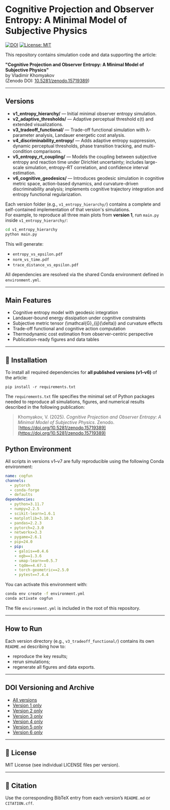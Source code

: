 # Cognitive Projection and Observer Entropy: A Minimal Model of Subjective Physics

[![DOI](https://zenodo.org/badge/DOI/10.5281/zenodo.15719389.svg)](https://doi.org/10.5281/zenodo.15719389)
[![License: MIT](https://img.shields.io/badge/License-MIT-yellow.svg)](LICENSE)

This repository contains simulation code and data supporting the article:

**"Cognitive Projection and Observer Entropy: A Minimal Model of Subjective Physics"**  
by Vladimir Khomyakov  
(Zenodo DOI: [10.5281/zenodo.15719389](https://doi.org/10.5281/zenodo.15719389))

---

## Versions

- **v1_entropy_hierarchy/** — Initial minimal observer entropy simulation.
- **v2_adaptive_thresholds/** — Adaptive perceptual threshold ε(t) and extended visualizations.
- **v3_tradeoff_functional/** — Trade-off functional simulation with λ-parameter analysis, Landauer energetic cost analysis.
- **v4_discriminability_entropy/** — Adds adaptive entropy suppression, dynamic perceptual thresholds, phase transition tracking, and multi-condition comparisons.
- **v5_entropy_rt_coupling/** — Models the coupling between subjective entropy and reaction time under Dirichlet uncertainty; includes large-scale simulation, entropy–RT correlation, and confidence interval estimation.
- **v6_cognitive_geodesics/** — Introduces geodesic simulation in cognitive metric space, action-based dynamics, and curvature-driven discriminability analysis; implements cognitive trajectory integration and entropy functional regularization.

Each version folder (e.g., `v1_entropy_hierarchy/`) contains a complete and self-contained implementation of that version's simulations.  
For example, to reproduce all three main plots from **version 1**, run `main.py` inside `v1_entropy_hierarchy/`:

```bash
cd v1_entropy_hierarchy
python main.py
```

This will generate:
- `entropy_vs_epsilon.pdf`
- `norm_vs_time.pdf`
- `trace_distance_vs_epsilon.pdf`

All dependencies are resolved via the shared Conda environment defined in `environment.yml`.

---

## Main Features

- Cognitive entropy model with geodesic integration  
- Landauer-bound energy dissipation under cognitive constraints  
- Subjective metric tensor \(\mathcal{G}_{ij}(\delta)\) and curvature effects  
- Trade-off functional and cognitive action computation  
- Thermodynamic cost estimation from observer-centric perspective  
- Publication-ready figures and data tables  

---

## 🔧 Installation

To install all required dependencies for **all published versions (v1–v6)** of the article:

```
pip install -r requirements.txt
```

The `requirements.txt` file specifies the minimal set of Python packages needed to reproduce all simulations, figures, and numerical results described in the following publication:

> Khomyakov, V. (2025). *Cognitive Projection and Observer Entropy: A Minimal Model of Subjective Physics*. Zenodo. [https://doi.org/10.5281/zenodo.15719389](https://doi.org/10.5281/zenodo.15719389)

## Python Environment

All scripts in versions v1–v7 are fully reproducible using the following Conda environment:

```yaml
name: cogfun
channels:
  - pytorch
  - conda-forge
  - defaults
dependencies:
  - python=3.11.7
  - numpy=2.2.5
  - scikit-learn=1.6.1
  - matplotlib=3.10.3
  - pandas=2.2.3
  - pytorch=2.3.0
  - networkx=3.3
  - pygame=2.6.1
  - pip=24.0
  - pip:
    - galois==0.4.6
    - ogb==1.3.6
    - umap-learn==0.5.7
    - tqdm==4.67.1
    - torch-geometric==2.5.0
    - pytest==7.4.4
```

You can activate this environment with:

```bash
conda env create -f environment.yml
conda activate cogfun
```

The file `environment.yml` is included in the root of this repository.

---

## How to Run

Each version directory (e.g., `v3_tradeoff_functional/`) contains its own `README.md` describing how to:

- reproduce the key results;  
- rerun simulations;  
- regenerate all figures and data exports.  

---

## DOI Versioning and Archive

- [All versions](https://doi.org/10.5281/zenodo.15719389)  
- [Version 1 only](https://doi.org/10.5281/zenodo.15719390)  
- [Version 2 only](https://doi.org/10.5281/zenodo.15751229)  
- [Version 3 only](https://doi.org/10.5281/zenodo.15780239)  
- [Version 4 only](https://doi.org/10.5281/zenodo.15813188)  
- [Version 5 only](https://doi.org/10.5281/zenodo.15867963)  
- [Version 6 only](https://doi.org/10.5281/zenodo.16028303)  

---

## 📜 License

MIT License (see individual LICENSE files per version).

---

## 📖 Citation

Use the corresponding BibTeX entry from each version’s `README.md` or `CITATION.cff`.
